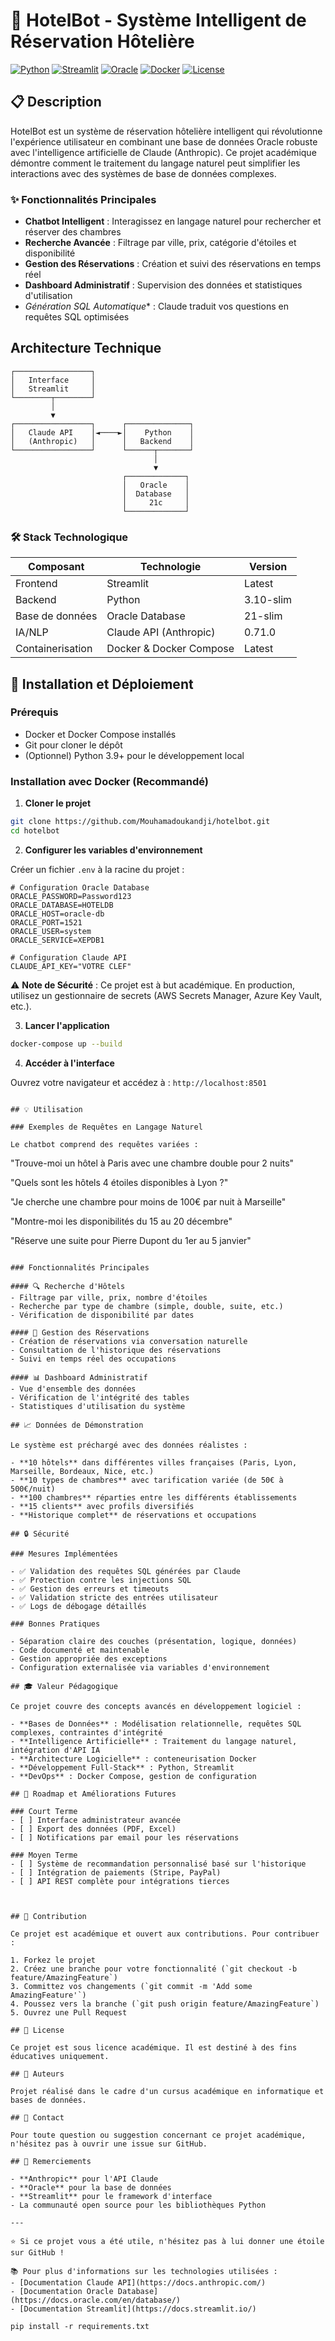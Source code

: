 # 🏨 HotelBot - Système Intelligent de Réservation Hôtelière

[![Python](https://img.shields.io/badge/Python-3.9+-blue.svg)](https://www.python.org/downloads/)
[![Streamlit](https://img.shields.io/badge/Streamlit-1.28+-red.svg)](https://streamlit.io/)
[![Oracle](https://img.shields.io/badge/Oracle-21c-red.svg)](https://www.oracle.com/database/)
[![Docker](https://img.shields.io/badge/Docker-Ready-blue.svg)](https://www.docker.com/)
[![License](https://img.shields.io/badge/License-Academic-green.svg)](LICENSE)

## 📋 Description

HotelBot est un système de réservation hôtelière intelligent qui révolutionne l'expérience utilisateur en combinant une base de données Oracle robuste avec l'intelligence artificielle de Claude (Anthropic). Ce projet académique démontre comment le traitement du langage naturel peut simplifier les interactions avec des systèmes de base de données complexes.

### ✨ Fonctionnalités Principales

- **Chatbot Intelligent** : Interagissez en langage naturel pour rechercher et réserver des chambres
- **Recherche Avancée** : Filtrage par ville, prix, catégorie d'étoiles et disponibilité
- **Gestion des Réservations** : Création et suivi des réservations en temps réel
- **Dashboard Administratif** : Supervision des données et statistiques d'utilisation
- *Génération SQL Automatique** : Claude traduit vos questions en requêtes SQL optimisées

## Architecture Technique

```
┌─────────────────┐
│   Interface     │
│   Streamlit     │
└────────┬────────┘
         │
         ▼
┌─────────────────┐      ┌──────────────┐
│   Claude API    │◄────►│    Python    │
│   (Anthropic)   │      │   Backend    │
└─────────────────┘      └──────┬───────┘
                                │
                                ▼
                         ┌─────────────┐
                         │   Oracle    │
                         │  Database   │
                         │     21c     │
                         └─────────────┘
```

### 🛠️ Stack Technologique

| Composant | Technologie | Version |
|-----------|-------------|---|
| Frontend | Streamlit | Latest |
| Backend | Python | 3.10-slim|
| Base de données | Oracle Database | 21-slim |
| IA/NLP | Claude API (Anthropic) | 0.71.0 |
| Containerisation | Docker & Docker Compose | Latest |



## 🚀 Installation et Déploiement

### Prérequis

- Docker et Docker Compose installés
- Git pour cloner le dépôt
- (Optionnel) Python 3.9+ pour le développement local

### Installation avec Docker (Recommandé)

1. **Cloner le projet**
```bash
git clone https://github.com/Mouhamadoukandji/hotelbot.git
cd hotelbot
```

2. **Configurer les variables d'environnement**

Créer un fichier `.env` à la racine du projet :

```env
# Configuration Oracle Database
ORACLE_PASSWORD=Password123
ORACLE_DATABASE=HOTELDB
ORACLE_HOST=oracle-db
ORACLE_PORT=1521
ORACLE_USER=system
ORACLE_SERVICE=XEPDB1

# Configuration Claude API
CLAUDE_API_KEY="VOTRE CLEF"
```

⚠️ **Note de Sécurité** : Ce projet est à but académique. En production, utilisez un gestionnaire de secrets (AWS Secrets Manager, Azure Key Vault, etc.).

3. **Lancer l'application**
```bash
docker-compose up --build
```

4. **Accéder à l'interface**

Ouvrez votre navigateur et accédez à : `http://localhost:8501`


```

## 💡 Utilisation

### Exemples de Requêtes en Langage Naturel

Le chatbot comprend des requêtes variées :

```
"Trouve-moi un hôtel à Paris avec une chambre double pour 2 nuits"

"Quels sont les hôtels 4 étoiles disponibles à Lyon ?"

"Je cherche une chambre pour moins de 100€ par nuit à Marseille"

"Montre-moi les disponibilités du 15 au 20 décembre"

"Réserve une suite pour Pierre Dupont du 1er au 5 janvier"
```

### Fonctionnalités Principales

#### 🔍 Recherche d'Hôtels
- Filtrage par ville, prix, nombre d'étoiles
- Recherche par type de chambre (simple, double, suite, etc.)
- Vérification de disponibilité par dates

#### 📝 Gestion des Réservations
- Création de réservations via conversation naturelle
- Consultation de l'historique des réservations
- Suivi en temps réel des occupations

#### 📊 Dashboard Administratif
- Vue d'ensemble des données
- Vérification de l'intégrité des tables
- Statistiques d'utilisation du système

## 📈 Données de Démonstration

Le système est préchargé avec des données réalistes :

- **10 hôtels** dans différentes villes françaises (Paris, Lyon, Marseille, Bordeaux, Nice, etc.)
- **10 types de chambres** avec tarification variée (de 50€ à 500€/nuit)
- **100 chambres** réparties entre les différents établissements
- **15 clients** avec profils diversifiés
- **Historique complet** de réservations et occupations

## 🔒 Sécurité

### Mesures Implémentées

- ✅ Validation des requêtes SQL générées par Claude
- ✅ Protection contre les injections SQL
- ✅ Gestion des erreurs et timeouts
- ✅ Validation stricte des entrées utilisateur
- ✅ Logs de débogage détaillés

### Bonnes Pratiques

- Séparation claire des couches (présentation, logique, données)
- Code documenté et maintenable
- Gestion appropriée des exceptions
- Configuration externalisée via variables d'environnement

## 🎓 Valeur Pédagogique

Ce projet couvre des concepts avancés en développement logiciel :

- **Bases de Données** : Modélisation relationnelle, requêtes SQL complexes, contraintes d'intégrité
- **Intelligence Artificielle** : Traitement du langage naturel, intégration d'API IA
- **Architecture Logicielle** : conteneurisation Docker
- **Développement Full-Stack** : Python, Streamlit
- **DevOps** : Docker Compose, gestion de configuration

## 🔮 Roadmap et Améliorations Futures

### Court Terme
- [ ] Interface administrateur avancée
- [ ] Export des données (PDF, Excel)
- [ ] Notifications par email pour les réservations

### Moyen Terme
- [ ] Système de recommandation personnalisé basé sur l'historique
- [ ] Intégration de paiements (Stripe, PayPal)
- [ ] API REST complète pour intégrations tierces



## 🤝 Contribution

Ce projet est académique et ouvert aux contributions. Pour contribuer :

1. Forkez le projet
2. Créez une branche pour votre fonctionnalité (`git checkout -b feature/AmazingFeature`)
3. Committez vos changements (`git commit -m 'Add some AmazingFeature'`)
4. Poussez vers la branche (`git push origin feature/AmazingFeature`)
5. Ouvrez une Pull Request

## 📝 License

Ce projet est sous licence académique. Il est destiné à des fins éducatives uniquement.

## 👥 Auteurs

Projet réalisé dans le cadre d'un cursus académique en informatique et bases de données.

## 📧 Contact

Pour toute question ou suggestion concernant ce projet académique, n'hésitez pas à ouvrir une issue sur GitHub.

## 🙏 Remerciements

- **Anthropic** pour l'API Claude
- **Oracle** pour la base de données
- **Streamlit** pour le framework d'interface
- La communauté open source pour les bibliothèques Python

---

⭐ Si ce projet vous a été utile, n'hésitez pas à lui donner une étoile sur GitHub !

📚 Pour plus d'informations sur les technologies utilisées :
- [Documentation Claude API](https://docs.anthropic.com/)
- [Documentation Oracle Database](https://docs.oracle.com/en/database/)
- [Documentation Streamlit](https://docs.streamlit.io/)

pip install -r requirements.txt